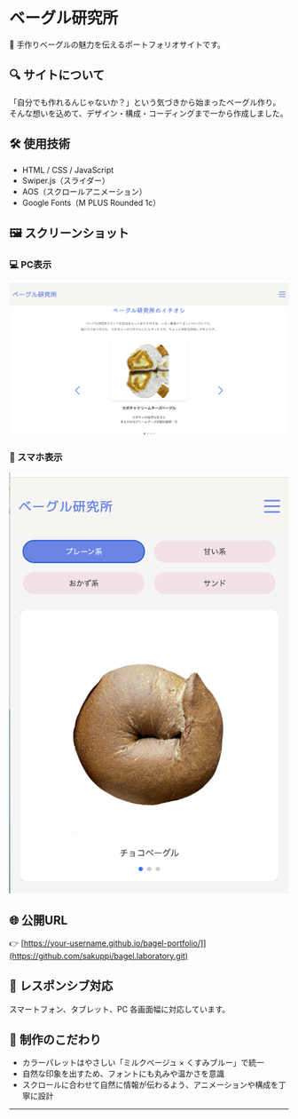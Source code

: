 # ベーグル研究所

🥯 手作りベーグルの魅力を伝えるポートフォリオサイトです。

## 🔍 サイトについて

「自分でも作れるんじゃないか？」という気づきから始まったベーグル作り。  
そんな想いを込めて、デザイン・構成・コーディングまで一から作成しました。

## 🛠 使用技術

- HTML / CSS / JavaScript
- Swiper.js（スライダー）
- AOS（スクロールアニメーション）
- Google Fonts（M PLUS Rounded 1c）

## 🖼 スクリーンショット

### 💻 PC表示
![PC表示](./screenshot1.png)

### 📱 スマホ表示
![スマホ表示](./screenshot2.png)

## 🌐 公開URL

👉 [https://your-username.github.io/bagel-portfolio/]](https://github.com/sakuppi/bagel.laboratory.git)

## 📱 レスポンシブ対応

スマートフォン、タブレット、PC 各画面幅に対応しています。

## 📝 制作のこだわり

- カラーパレットはやさしい「ミルクベージュ × くすみブルー」で統一
- 自然な印象を出すため、フォントにも丸みや温かさを意識
- スクロールに合わせて自然に情報が伝わるよう、アニメーションや構成を丁寧に設計
---
